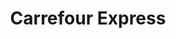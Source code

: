 ---
title: "Carrefour Express"
url: /ciudad-autonoma-de-buenos-aires/carrefour-express-montaneses-2/
shop: comodidad
---